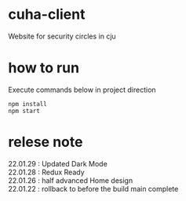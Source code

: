 # cuha-client
Website for security circles in cju

# how to run
Execute commands below in project direction
```` 
npm install
npm start
````

# relese note
22.01.29 : Updated Dark Mode</br>
22.01.28 : Redux Ready</br>
22.01.26 : half advanced Home design</br>
22.01.22 : rollback to before the build main complete
